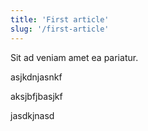 ```yaml
---
title: 'First article'
slug: '/first-article'
---
```


Sit ad veniam amet ea pariatur.

asjkdnjasnkf

aksjbfjbasjkf

jasdkjnasd
